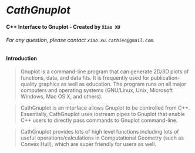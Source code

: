 # ***CathGnuplot***
#### C++ Interface to Gnuplot - Created by `Xiao XU`
###### For any question, please contact `xiao.xu.cathiec@gmail.com`.

#### Introduction
>Gnuplot is a command-line program that can generate 2D/3D plots of functions, data, and data fits. It is frequently used for publication-quality graphics as well as education. The program runs on all major computers and operating systems (GNU/Linux, Unix, Microsoft Windows, Mac OS X, and others).

>CathGnuplot is an interface allows Gnuplot to be controlled from C++. Essentially, CathGnuplot uses iostream pipes to Gnuplot that enable C++ users to directly pass commands to Gnuplot command-line.

>CathGnuplot provides lots of high level functions including lots of useful operations/calculations in Computational Geometry (such as Convex Hull), which are super friendly for users as well.
